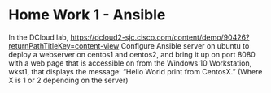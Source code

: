 # Home Work 1 - Ansible 

In the DCloud lab, https://dcloud2-sjc.cisco.com/content/demo/90426?returnPathTitleKey=content-view 
Configure Ansible server on ubuntu to deploy a webserver on centos1 and centos2, and bring it up on port 8080 with a web page that is accessible on from the Windows 10 Workstation, wkst1, that displays the message: “Hello World print from CentosX.” (Where X is 1 or 2 depending on the server)


